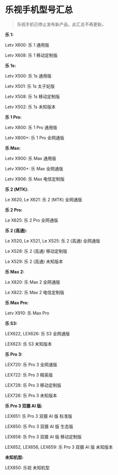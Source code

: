 # 乐视手机型号汇总

> 乐视手机已停止发布新产品，此汇总不再更新。

**乐 1:**

Letv X600: 乐 1 通用版

Letv X608: 乐 1 移动定制版

**乐 1s:**

Letv X500: 乐 1s 通用版

Letv X501: 乐 1s 太子妃版

Letv X508: 乐 1s 移动定制版

Letv X502: 乐 1s 未知版本

**乐 1 Pro:**

Letv X800: 乐 1 Pro 通用版

Letv X800+: 乐 1 Pro 全网通版

**乐 Max:**

Letv X900: 乐 Max 通用版

Letv X900+: 乐 Max 全网通版

Letv X906: 乐 Max 电信定制版

**乐 2 (MTK):**

Le X620, Le X621: 乐 2 (MTK) 全网通版

**乐 2 Pro:**

Le X625: 乐 2 Pro 全网通版

**乐 2 (高通):**

Le X520, Le X521, Le X525: 乐 2 (高通) 全网通版

Le X528: 乐 2 (高通) 移动定制版

Le X529: 乐 2 (高通) 未知版本

**乐 Max 2:**

Le X820: 乐 Max 2 全网通版

Le X822: 乐 Max 2 电信定制版

**乐 Max Pro:**

Letv X910: 乐 Max Pro

**乐 S3:**

LEX622, LEX626: 乐 S3 全网通版

LEX623: 乐 S3 未知版本

**乐 Pro 3:**

LEX720: 乐 Pro 3 全网通版

LEX722: 乐 Pro 3 精英版

LEX728: 乐 Pro 3 移动定制版

LEX726: 乐 Pro 3 未知版本

**乐 Pro 3 双摄 AI 版:**

LEX651: 乐 Pro 3 双摄 AI 版 标准版

LEX650: 乐 Pro 3 双摄 AI 版 生态版

LEX658: 乐 Pro 3 双摄 AI 版 移动定制版

LEX652, LEX656, LEX659: 乐 Pro 3 双摄 AI 版 未知版本

**未知机型:**

LEX850: 乐视 未知机型
